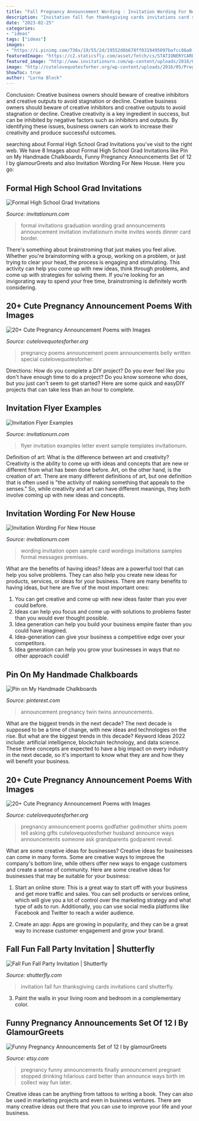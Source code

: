 ```yaml
---
title: "Fall Pregnancy Announcement Wording : Invitation Wording For New House"
description: "Invitation fall fun thanksgiving cards invitations card shutterfly"
date: "2023-02-25"
categories:
- "ideas"
tags: ["ideas"]
images:
- "https://i.pinimg.com/736x/19/55/2d/19552d6b678ff0319495097bafcc86a0--twins-announcement-pregnancy-announcements.jpg"
featuredImage: "https://c2.staticsfly.com/asset/fetch/cs/STATIONERYCARD_A2-24040-2203-MERCHLARGE_FRONT/thumbnail.preview/v1"
featured_image: "http://www.invitationurn.com/wp-content/uploads/2016/06/invitation_flyer_examples.jpg"
image: "http://cutelovequotesforher.org/wp-content/uploads/2016/05/Pregnancy-Announcements-Poems.jpg"
ShowToc: true
author: "Lorna Block"
---
```



Conclusion: Creative business owners should beware of creative inhibitors and creative outputs to avoid stagnation or decline.
Creative business owners should beware of creative inhibitors and creative outputs to avoid stagnation or decline. Creative creativity is a key ingredient in success, but can be inhibited by negative factors such as inhibitors and outputs. By identifying these issues, business owners can work to increase their creativity and produce successful outcomes.

	

		
searching about Formal High School Grad Invitations you've visit to the right web. We have 8 Images about Formal High School Grad Invitations like Pin on My Handmade Chalkboards, Funny Pregnancy Announcements Set of 12 I by glamourGreets and also Invitation Wording For New House. Here you go:
		
    
## Formal High School Grad Invitations

<img loading=lazy src="http://www.invitationurn.com/wp-content/uploads/2016/08/formal_high_school_graduation_announcement_wording.jpg" onerror="this.onerror=null;this.src='https://tse3.mm.bing.net/th?id=OIP.h6OH_bS1SCGwJCW6W_Y89gAAAA&amp;pid=15.1';" alt="Formal High School Grad Invitations">

_Source: invitationurn.com_

>formal invitations graduation wording grad announcements announcement invitation invitationurn invite invites words dinner card border. 

	

There's something about brainstroming that just makes you feel alive. Whether you're brainstorming with a group, working on a problem, or just trying to clear your head, the process is engaging and stimulating. This activity can help you come up with new ideas, think through problems, and come up with strategies for solving them. If you're looking for an invigorating way to spend your free time, brainstroming is definitely worth considering.

    
## 20+ Cute Pregnancy Announcement Poems With Images

<img loading=lazy src="http://cutelovequotesforher.org/wp-content/uploads/2016/05/Pregnancy-Announcements-Poems.jpg" onerror="this.onerror=null;this.src='https://tse1.mm.bing.net/th?id=OIP.AKlsKZeL6Zshk1yK56d88gHaE7&amp;pid=15.1';" alt="20+ Cute Pregnancy Announcement Poems with Images">

_Source: cutelovequotesforher.org_

>pregnancy poems announcement poem announcements belly written special cutelovequotesforher. 

	

Directions: How do you complete a DIY project?
Do you ever feel like you don't have enough time to do a project? Do you know someone who does, but you just can't seem to get started? Here are some quick and easyDIY projects that can take less than an hour to complete.

    
## Invitation Flyer Examples

<img loading=lazy src="http://www.invitationurn.com/wp-content/uploads/2016/06/invitation_flyer_examples.jpg" onerror="this.onerror=null;this.src='https://tse3.mm.bing.net/th?id=OIP.s6nlgp1-jV5YmvcHcmm8KwHaJn&amp;pid=15.1';" alt="Invitation Flyer Examples">

_Source: invitationurn.com_

>flyer invitation examples letter event sample templates invitationurn. 

	

Definition of art: What is the difference between art and creativity?
Creativity is the ability to come up with ideas and concepts that are new or different from what has been done before. Art, on the other hand, is the creation of art. There are many different definitions of art, but one definition that is often used is "the activity of making something that appeals to the senses." So, while creativity and art can have different meanings, they both involve coming up with new ideas and concepts.

    
## Invitation Wording For New House

<img loading=lazy src="http://www.invitationurn.com/wp-content/uploads/2016/08/sample_invitation_card_for_new_house.jpg" onerror="this.onerror=null;this.src='https://tse1.mm.bing.net/th?id=OIP.d0_9nbCux5yEotd6oi3UiwHaJQ&amp;pid=15.1';" alt="Invitation Wording For New House">

_Source: invitationurn.com_

>wording invitation open sample card wordings invitations samples formal messages premises. 

	

What are the benefits of having ideas?
Ideas are a powerful tool that can help you solve problems. They can also help you create new ideas for products, services, or ideas for your business. There are many benefits to having ideas, but here are five of the most important ones: 
1. You can get creative and come up with new ideas faster than you ever could before. 
2. Ideas can help you focus and come up with solutions to problems faster than you would ever thought possible. 
3. Idea generation can help you build your business empire faster than you could have imagined. 
4. Idea-generation can give your business a competitive edge over your competitors.
5. Idea generation can help you grow your businesses in ways that no other approach could!

    
## Pin On My Handmade Chalkboards

<img loading=lazy src="https://i.pinimg.com/736x/19/55/2d/19552d6b678ff0319495097bafcc86a0--twins-announcement-pregnancy-announcements.jpg" onerror="this.onerror=null;this.src='https://tse3.mm.bing.net/th?id=OIP.QZPWzA5Hb0Fxy8tbzBbXQgHaLt&amp;pid=15.1';" alt="Pin on My Handmade Chalkboards">

_Source: pinterest.com_

>announcement pregnancy twin twins announcements. 

	

What are the biggest trends in the next decade?
The next decade is supposed to be a time of change, with new ideas and technologies on the rise. But what are the biggest trends in this decade? Keyword Ideas 2022 include: artificial intelligence, blockchain technology, and data science. These three concepts are expected to have a big impact on every industry in the next decade, so it's important to know what they are and how they will benefit your business.

    
## 20+ Cute Pregnancy Announcement Poems With Images

<img loading=lazy src="https://cutelovequotesforher.org/wp-content/uploads/2016/05/pregnancy-announcement-shirts.jpg" onerror="this.onerror=null;this.src='https://tse3.mm.bing.net/th?id=OIP.7yXJSpku5IleZaSPX78Z0QHaJ4&amp;pid=15.1';" alt="20+ Cute Pregnancy Announcement Poems with Images">

_Source: cutelovequotesforher.org_

>pregnancy announcement poems godfather godmother shirts poem tell asking gifts cutelovequotesforher husband announce ways announcements someone ask grandparents godparent reveal. 

	

What are some creative ideas for businesses?
Creative ideas for businesses can come in many forms. Some are creative ways to improve the company's bottom line, while others offer new ways to engage customers and create a sense of community. Here are some creative ideas for businesses that may be suitable for your business:
1. Start an online store: This is a great way to start off with your business and get more traffic and sales. You can sell products or services online, which will give you a lot of control over the marketing strategy and what type of ads to run. Additionally, you can use social media platforms like Facebook and Twitter to reach a wider audience.

2. Create an app: Apps are growing in popularity, and they can be a great way to increase customer engagement and grow your brand.

    
## Fall Fun Fall Party Invitation | Shutterfly

<img loading=lazy src="https://c2.staticsfly.com/asset/fetch/cs/STATIONERYCARD_A2-24040-2203-MERCHLARGE_FRONT/thumbnail.preview/v1" onerror="this.onerror=null;this.src='https://tse4.mm.bing.net/th?id=OIP.CnN641up5kM7BZiI_mI2nwAAAA&amp;pid=15.1';" alt="Fall Fun Fall Party Invitation | Shutterfly">

_Source: shutterfly.com_

>invitation fall fun thanksgiving cards invitations card shutterfly. 

	

3. Paint the walls in your living room and bedroom in a complementary color. 

    
## Funny Pregnancy Announcements Set Of 12 I By GlamourGreets

<img loading=lazy src="https://img1.etsystatic.com/002/1/5853445/il_fullxfull.363601747_qbg1.jpg" onerror="this.onerror=null;this.src='https://tse1.mm.bing.net/th?id=OIP.3F2aNswqWYwYdaDG15fdIgHaJ4&amp;pid=15.1';" alt="Funny Pregnancy Announcements Set of 12 I by glamourGreets">

_Source: etsy.com_

>pregnancy funny announcements finally announcement pregnant stopped drinking hilarious card better than announce ways birth im collect way fun later. 

	

Creative ideas can be anything from tattoos to writing a book. They can also be used in marketing projects and even in business ventures. There are many creative ideas out there that you can use to improve your life and your business.

